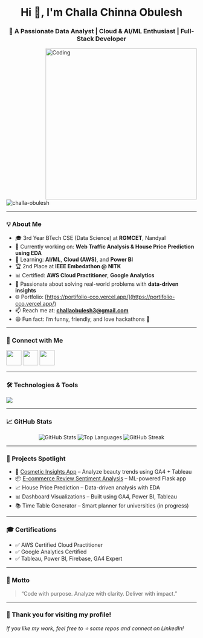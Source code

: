 <h1 align="center">Hi 👋, I'm Challa Chinna Obulesh</h1>
<h3 align="center">🚀 A Passionate Data Analyst | Cloud & AI/ML Enthusiast | Full-Stack Developer</h3>

<img align="right" alt="Coding" width="400" src="https://media.giphy.com/media/qgQUggAC3Pfv687qPC/giphy.gif">

<p align="left"> 
  <img src="https://komarev.com/ghpvc/?username=challa-obulesh&label=Profile%20views&color=0e75b6&style=flat" alt="challa-obulesh" />
</p>

---

### 💡 About Me

- 🎓 3rd Year BTech CSE (Data Science) at **RGMCET**, Nandyal  
- 🔭 Currently working on: **Web Traffic Analysis & House Price Prediction using EDA**  
- 🌱 Learning: **AI/ML**, **Cloud (AWS)**, and **Power BI**  
- 🏆 2nd Place at **IEEE Embedathon @ NITK**  
- 📊 Certified: **AWS Cloud Practitioner**, **Google Analytics**  
- 🧠 Passionate about solving real-world problems with **data-driven insights**  
- 🌐 Portfolio: [https://portifolio-cco.vercel.app/](https://portifolio-cco.vercel.app/)  
- 📫 Reach me at: **challaobulesh3@gmail.com**  
- 😄 Fun fact: I’m funny, friendly, and love hackathons 🚀

---

### 🔗 Connect with Me

<p align="left">
  <a href="https://www.linkedin.com/in/challa-chinna-obulesh" target="_blank"><img src="https://skillicons.dev/icons?i=linkedin" height="40" /></a>
  <a href="https://x.com/Challachinna630" target="_blank"><img src="https://skillicons.dev/icons?i=twitter" height="40" /></a>
  <a href="mailto:challaobulesh3@gmail.com"><img src="https://skillicons.dev/icons?i=gmail" height="40" /></a>
</p>

---

### 🛠️ Technologies & Tools

<p align="left">
  <img src="https://skillicons.dev/icons?i=python,java,cpp,html,css,js,react,nodejs,nextjs,mysql,postgres,firebase,tailwind,flask,streamlit,git,github,aws,tableau,powerbi,tensorflow" />
</p>

---

 ### 📈 GitHub Stats

<p align="center">
  <img src="https://github-readme-stats.vercel.app/api?username=challa-obulesh&show_icons=true&theme=transparent&hide_border=false" alt="GitHub Stats" />
  <img src="https://github-readme-stats.vercel.app/api/top-langs/?username=challa-obulesh&layout=compact&theme=transparent" alt="Top Languages" />
  <img src="https://streak-stats.demolab.com?user=challa-obulesh&theme=transparent&hide_border=false&ring=FEFE5B&currStreakLabel=FEFE5B&cache_seconds=30" alt="GitHub Streak" />
</p>

---

### 🚀 Projects Spotlight

- 💄 [Cosmetic Insights App](https://cosmetic-insights-app-3.onrender.com) – Analyze beauty trends using GA4 + Tableau  
- 📦 [E-commerce Review Sentiment Analysis](https://github.com/challachinnaobulesh/ecommerce-sentiment-app) – ML-powered Flask app  
- 📈 House Price Prediction – Data-driven analysis with EDA  
- 📊 Dashboard Visualizations – Built using GA4, Power BI, Tableau  
- 📚 Time Table Generator – Smart planner for universities (in progress)

---

### 🎓 Certifications

- ✅ AWS Certified Cloud Practitioner  
- ✅ Google Analytics Certified  
- ✅ Tableau, Power BI, Firebase, GA4 Expert

---

### 💬 Motto

> “Code with purpose. Analyze with clarity. Deliver with impact.”

---

### 🙌 Thank you for visiting my profile!

_If you like my work, feel free to ⭐️ some repos and connect on LinkedIn!_
